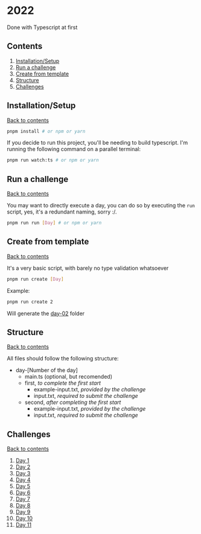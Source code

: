 # 2022

Done with Typescript at first

## Contents

1. [Installation/Setup](#installationsetup)
1. [Run a challenge](#run-a-challenge)
1. [Create from template](#create-from-template)
1. [Structure](#structure)
1. [Challenges](#challenges)

## Installation/Setup

[Back to contents](#contents)

```bash
pnpm install # or npm or yarn
```

If you decide to run this project, you'll be needing to build typescript.
I'm running the following command on a parallel terminal:

```bash
pnpm run watch:ts # or npm or yarn
```

## Run a challenge

[Back to contents](#contents)

You may want to directly execute a day, you can do so by executing the `run` script, yes, it's a redundant naming, sorry :/.

```bash
pnpm run run [Day] # or npm or yarn
```

## Create from template

[Back to contents](#contents)

It's a very basic script, with barely no type validation whatsoever

```bash
pnpm run create [Day]
```

Example:

```bash
pnpm run create 2
```

Will generate the [day-02](./day-02/) folder

## Structure

[Back to contents](#contents)

All files should follow the following structure:

- day-[Number of the day]
  - main.ts (optional, but recomended)
  - first, _to complete the first start_
    - example-input.txt, _provided by the challenge_
    - input.txt, _required to submit the challenge_
  - second, _after completing the first start_
    - example-input.txt, _provided by the challenge_
    - input.txt, _required to submit the challenge_

## Challenges

[Back to contents](#contents)

1. [Day 1](./day-01/)
1. [Day 2](./day-02/)
1. [Day 3](./day-03/)
1. [Day 4](./day-04/)
1. [Day 5](./day-05/)
1. [Day 6](./day-06/)
1. [Day 7](./day-07/)
1. [Day 8](./day-08/)
1. [Day 9](./day-09/)
1. [Day 10](./day-10/)
1. [Day 11](./day-11/)
<!-- Next day -->
